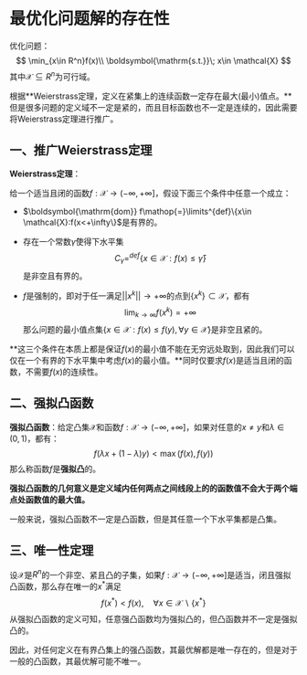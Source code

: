 # 最优化问题解的存在性

优化问题：
$$
\min_{x\in R^n}f(x)\\
\boldsymbol{\mathrm{s.t.}}\; x\in \mathcal{X}
$$
其中$\mathcal{X}\subseteq R^n$为可行域。

根据**Weierstrass定理，定义在紧集上的连续函数一定存在最大(最小)值点。**但是很多问题的定义域不一定是紧的，而且目标函数也不一定是连续的，因此需要将Weierstrass定理进行推广。



## 一、推广Weierstrass定理

**Weierstrass定理**：

给一个适当且闭的函数$f:\mathcal{X}\rightarrow (-\infty, +\infty]$，假设下面三个条件中任意一个成立：

+ $\boldsymbol{\mathrm{dom}} f\mathop{=}\limits^{def}\{x\in \mathcal{X}:f(x<+\infty\}$是有界的。

+ 存在一个常数$\bar{\gamma}$使得下水平集
  $$
  C_{\bar{\gamma}}\mathop{=}^{def}\{x\in \mathcal{X}:f(x)\le \bar{\gamma}\}
  $$
  是非空且有界的。

+ $f$是强制的，即对于任一满足$||x^k||\rightarrow+\infty$的点到$\{x^k\}\subset \mathcal{X}$，都有
  $$
  \lim_{k\rightarrow\infty}f(x^k)=+\infty
  $$
  那么问题的最小值点集$\{x\in \mathcal{X}:f(x)\le f(y),\forall y\in \mathcal{X}\}$是非空且紧的。

**这三个条件在本质上都是保证$f(x)$的最小值不能在无穷远处取到，因此我们可以仅在一个有界的下水平集中考虑$f(x)$的最小值。**同时仅要求$f(x)$是适当且闭的函数，不需要$f(x)$的连续性。



## 二、强拟凸函数

**强拟凸函数**：给定凸集$\mathcal{X}$和函数$f:\mathcal{X}\rightarrow(-\infty,+\infty]$，如果对任意的$x\neq y$和$\lambda\in (0,1)$，都有：
$$
f(\lambda x+(1-\lambda)y)<\max(f(x),f(y))
$$
那么称函数$f$是**强拟凸**的。

**强拟凸函数的几何意义是定义域内任何两点之间线段上的的函数值不会大于两个端点处函数值的最大值。**

一般来说，强拟凸函数不一定是凸函数，但是其任意一个下水平集都是凸集。



## 三、唯一性定理

设$\mathcal{X}$是$R^n$的一个非空、紧且凸的子集，如果$f:\mathcal{X}\rightarrow(-\infty,+\infty]$是适当，闭且强拟凸函数，那么存在唯一的$x^{*}$满足
$$
f(x^{*})<f(x),\quad \forall x \in \mathcal{X}\backslash\{x^{*}\}
$$
从强拟凸函数的定义可知，任意强凸函数均为强拟凸的，但凸函数并不一定是强拟凸的。

因此，对任何定义在有界凸集上的强凸函数，其最优解都是唯一存在的，但是对于一般的凸函数，其最优解可能不唯一。

